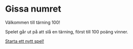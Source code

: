 Gissa numret
===================

Välkommen till tärning 100!

Spelet går ut på att slå en tärning, först till 100 poäng vinner.

[Starta ett nytt spel!](dice/init)
